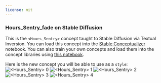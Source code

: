 ```yaml
---
license: mit
---
```

### Hours_Sentry_fade on Stable Diffusion
This is the `<Hours_Sentry>` concept taught to Stable Diffusion via Textual Inversion. You can load this concept into the [Stable Conceptualizer](https://colab.research.google.com/github/huggingface/notebooks/blob/main/diffusers/stable_conceptualizer_inference.ipynb) notebook. You can also train your own concepts and load them into the concept libraries using [this notebook](https://colab.research.google.com/github/huggingface/notebooks/blob/main/diffusers/sd_textual_inversion_training.ipynb).

Here is the new concept you will be able to use as a `style`:
![<Hours_Sentry> 0](https://huggingface.co/sd-concepts-library/hours-sentry-fade/resolve/main/concept_images/0.jpeg)
![<Hours_Sentry> 1](https://huggingface.co/sd-concepts-library/hours-sentry-fade/resolve/main/concept_images/1.jpeg)
![<Hours_Sentry> 2](https://huggingface.co/sd-concepts-library/hours-sentry-fade/resolve/main/concept_images/2.jpeg)
![<Hours_Sentry> 3](https://huggingface.co/sd-concepts-library/hours-sentry-fade/resolve/main/concept_images/3.jpeg)
![<Hours_Sentry> 4](https://huggingface.co/sd-concepts-library/hours-sentry-fade/resolve/main/concept_images/4.jpeg)

